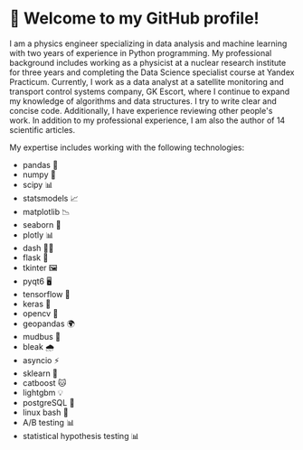 
# 👋 Welcome to my GitHub profile! 

I am a physics engineer specializing in data analysis and machine learning with two years of experience in Python programming. My professional background includes working as a physicist at a nuclear research institute for three years and completing the Data Science specialist course at Yandex Practicum. Currently, I work as a data analyst at a satellite monitoring and transport control systems company, GK Escort, where I continue to expand my knowledge of algorithms and data structures.
I try to write clear and concise code. Additionally, I have experience reviewing other people's work. In addition to my professional experience, I am also the author of 14 scientific articles.

My expertise includes working with the following technologies: 
- pandas 🐼 
- numpy 🔢 
- scipy 📊 
- statsmodels 📈 
- matplotlib 📉 
- seaborn 🌊 
- plotly 📊 
- dash 🏃‍♀️ 
- flask 🍶 
- tkinter 🖼️ 
- pyqt6 🖥️ 
- tensorflow 🤖 
- keras 🧠 
- opencv 📸 
- geopandas 🌍 
- mudbus 🌊 
- bleak 🌧️ 
- asyncio ⚡ 
- sklearn 🧮 
- catboost 🐱 
- lightgbm 💡 
- postgreSQL 🐘 
- linux bash 🐧 
- A/B testing 📊 
- statistical hypothesis testing 📊 



<!--
**IgorMitrofanov/IgorMitrofanov** is a ✨ _special_ ✨ repository because its `README.md` (this file) appears on your GitHub profile.

Here are some ideas to get you started:

- 🔭 I’m currently working on ...
- 🌱 I’m currently learning ...
- 👯 I’m looking to collaborate on ...
- 🤔 I’m looking for help with ...
- 💬 Ask me about ...
- 📫 How to reach me: ...
- 😄 Pronouns: ...
- ⚡ Fun fact: ...
-->
